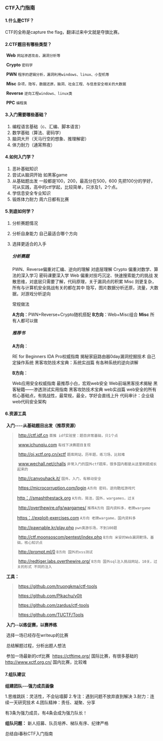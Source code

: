 ### CTF入门指南

#### 1.什么是CTF？

CTF的全称是capture the flag，翻译过来中文就是夺旗比赛。

#### 2.CTF题目有哪些类型？

​	**Web**	`网站渗透攻击，漏洞分析等`

​	**Crypto**	`密码学`

​	**PWN**	`程序的逻辑分析，漏洞利用windows、linux、小型机等`

​	**Misc**	`杂项，隐写，数据还原，脑洞、社会工程、与信息安全相关的大数据`

​	**Reverse**	`逆向工程windows、linux类`

​	**PPC**		`编程类`

#### 3.入门需要哪些基础？

1. 编程语言基础（c、汇编、脚本语言）
2. 数学基础（算法、密码学）
3. 脑洞大开（天马行空的想象、推理解密）
4. 体力耐力（通宵熬夜）

#### 4.如何入门学？

1. 恶补基础知识
2. 尝试从脑洞开始 如黑客game
3. 从基础题出发 一般都是100，200，最高分在500，600 先把100分的学好，可从实践，高中的ctf学起，比较简单，只涉及1，2个点。
4. 学信息安全专业知识 
5. 锻炼体力耐力 周六日都有比赛

#### 5.到底如何学？

1. 分析赛题情况

2. 分析自身能力 自己最适合哪个方向

3. 选择更适合的入手

   ##### 分析赛题

   PWN、Reverse偏重对汇编、逆向的理解 对底层理解
   Crypto 偏重对数学、算法的深入学习 密码课要深入学
   Web 偏重对技巧沉淀、快速搜索能力的挑战 发散思维，对底层只需要了解，代码原理，关于漏洞点的积累
   Misc 则更复杂，所有与计算机安全挑战有关的都在其中 隐写，图片数据分析还原，流量，大数据，对游戏分析逆向

   常规做法

   **A方向**：PWN+Reverse+Crypto随机搭配
   **B方向**：Web+Misc组合
   **Misc**   所有人都可以做

   

   ##### 推荐书

   **A方向**：

   RE for Beginners
   IDA Pro权威指南
   揭秘家庭路由器0day漏洞挖掘技术
   自己定操作系统
   黑客攻防技术宝典：系统实战篇 有各种系统的逆向讲解

   **B方向**：

   Web应用安全权威指南 最推荐小白，宏观web安全
   Web前端黑客技术揭秘 
   黑客秘籍——渗透测试实用指南
   黑客攻防技术宝典 web实战篇 web安全的所有核心基础点，有挑战性，最常规，最全，学好会直线上升
   代码审计：企业级web代码安全架构

#### 6.资源工具

​	 **入门----从基础题目出发（推荐资源）**

> ​		http://ctf.idf.cn `首推 idf实验室：题目非常基础，只1个点` 
>
> ​		www.ichunqiu.com `有线下决赛题目复现`
>
> ​		http://oj.xctf.org.cn/xctf `题库网站，历年题，练习场，比较难`
>
> ​		www.wechall.net/challs `非常入门的国外ctf题库，很多国内都是从这里刷题成长起来的`
>
> ​		http://canyouhack.it/ `国外，入门，有移动安全`
>
> ​		https://microcorruption.com/login `A方向 密码，逆向酷炫游戏代`
>
> [		http：//smashthestack.org]() `A方向，简洁，国外，wargames，过关`
>
> ​		http://overthewire.ofg/wargames/ `推荐A方向 国内资料多，老牌wargame` 
>
> [		https：//exploit-exercises.com]() `A方向 老牌wargame，国内资料多`
>
> ​		http://pawnable.kr/play.php `pwn类游乐场，不到100题`
>
> ​		http://ctf.moonsoscom/pentest/index.php `B方向 米安的Web漏洞靶场，基础，核心知识点`
>
> ​		http://prompt.ml/0 `B方向 国外的xss测试`
>
> ​		http://redtiger.labs.overthewire.org/ `B方向 国外sql注入挑战网站，10关，过关的形式 不同的注入`

​		**工具：**

> ​	https://github.com/truongkma/ctf-tools
>
> ​	https://github.com/Plkachu/v0lt
>
> ​	https://github.com/zardus/ctf-tools
>
> ​	https://github.com/TUCTF/Tools


​		**入门--以练促赛，以赛养练**

​		选择一场已经存在writeup的比赛

​		总结解题过程，分析出题人想法

​		参加一场最新的ctf比赛
​		https://ctftime.org/ 国际比赛，有很多基础的
​		http://www.xctf.org.cn/ 国内比赛，比较难

 

#### 7.组队建议

**组建团队---强力成员画像**

1.思维跳跃：灵活性，不会钻墙脚
2.专注：遇到问题不放弃直到解决
3.耐力：连续一天研究技术
4.团队精神：责任、凝聚、分享

有3条为强力成员，有4条会成为强力队长！


**组队问题：**
新人招募、队员培养、梯队有序、纪律严格


总结自i春秋CTF入门指南